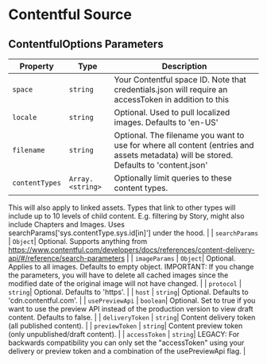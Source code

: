 # Contentful Source


## ContentfulOptions Parameters
| Property | Type | Description |
| - | - | - |
| <a name="module_contentful-source.ContentfulOptions+space">`space`</a> |  <code>string</code>| <span>Your Contentful space ID. Note that credentials.json will require an accessToken in addition to this</span> |
| <a name="module_contentful-source.ContentfulOptions+locale">`locale`</a> |  <code>string</code>| <span>Optional. Used to pull localized images. Defaults to &#x27;en-US&#x27;</span> |
| <a name="module_contentful-source.ContentfulOptions+filename">`filename`</a> |  <code>string</code>| <span>Optional. The filename you want to use for where all content (entries and assets metadata) will be stored. Defaults to &#x27;content.json&#x27;</span> |
| <a name="module_contentful-source.ContentfulOptions+contentTypes">`contentTypes`</a> |  <code>Array.&lt;string&gt;</code>| <span>Optionally limit queries to these content types.This will also apply to linked assets.Types that link to other types will include up to 10 levels of child content.E.g. filtering by Story, might also include Chapters and Images.Uses searchParams[&#x27;sys.contentType.sys.id[in]&#x27;] under the hood.</span> |
| <a name="module_contentful-source.ContentfulOptions+searchParams">`searchParams`</a> |  <code>Object</code>| <span>Optional. Supports anything from https://www.contentful.com/developers/docs/references/content-delivery-api/#/reference/search-parameters</span> |
| <a name="module_contentful-source.ContentfulOptions+imageParams">`imageParams`</a> |  <code>Object</code>| <span>Optional. Applies to all images. Defaults to empty object.IMPORTANT: If you change the parameters, you will have todelete all cached images since the modified date of theoriginal image will not have changed.</span> |
| <a name="module_contentful-source.ContentfulOptions+protocol">`protocol`</a> |  <code>string</code>| <span>Optional. Defaults to &#x27;https&#x27;.</span> |
| <a name="module_contentful-source.ContentfulOptions+host">`host`</a> |  <code>string</code>| <span>Optional. Defaults to &#x27;cdn.contentful.com&#x27;.</span> |
| <a name="module_contentful-source.ContentfulOptions+usePreviewApi">`usePreviewApi`</a> |  <code>boolean</code>| <span>Optional. Set to true if you want to use the preview API instead of the production version to view draft content. Defaults to false.</span> |
| <a name="module_contentful-source.ContentfulOptions+deliveryToken">`deliveryToken`</a> |  <code>string</code>| <span>Content delivery token (all published content).</span> |
| <a name="module_contentful-source.ContentfulOptions+previewToken">`previewToken`</a> |  <code>string</code>| <span>Content preview token (only unpublished/draft content).</span> |
| <a name="module_contentful-source.ContentfulOptions+accessToken">`accessToken`</a> |  <code>string</code>| <span>LEGACY: For backwards compatibility you can only set the &quot;accessToken&quot; using your delivery or preview token and a combination of the usePreviewApi flag.</span> |
